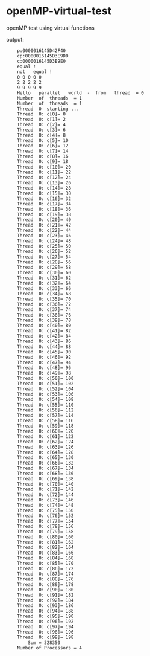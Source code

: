 # openMP-virtual-test
openMP test using virtual functions

output:

        p:0000016145D42F40
        cp:0000016145D3E9D0
        c:0000016145D3E9E0
        equal !
        not   equal !
        0 0 0 0 0
        2 2 2 2 2
        9 9 9 9 9
        Hello   parallel   world  -  from   thread  = 0
        Number  of  threads  = 1
        Number  of  threads  = 1
        Thread  0  starting ...
        Thread  0: c[0]= 0
        Thread  0: c[1]= 2
        Thread  0: c[2]= 4
        Thread  0: c[3]= 6
        Thread  0: c[4]= 8
        Thread  0: c[5]= 10
        Thread  0: c[6]= 12
        Thread  0: c[7]= 14
        Thread  0: c[8]= 16
        Thread  0: c[9]= 18
        Thread  0: c[10]= 20
        Thread  0: c[11]= 22
        Thread  0: c[12]= 24
        Thread  0: c[13]= 26
        Thread  0: c[14]= 28
        Thread  0: c[15]= 30
        Thread  0: c[16]= 32
        Thread  0: c[17]= 34
        Thread  0: c[18]= 36
        Thread  0: c[19]= 38
        Thread  0: c[20]= 40
        Thread  0: c[21]= 42
        Thread  0: c[22]= 44
        Thread  0: c[23]= 46
        Thread  0: c[24]= 48
        Thread  0: c[25]= 50
        Thread  0: c[26]= 52
        Thread  0: c[27]= 54
        Thread  0: c[28]= 56
        Thread  0: c[29]= 58
        Thread  0: c[30]= 60
        Thread  0: c[31]= 62
        Thread  0: c[32]= 64
        Thread  0: c[33]= 66
        Thread  0: c[34]= 68
        Thread  0: c[35]= 70
        Thread  0: c[36]= 72
        Thread  0: c[37]= 74
        Thread  0: c[38]= 76
        Thread  0: c[39]= 78
        Thread  0: c[40]= 80
        Thread  0: c[41]= 82
        Thread  0: c[42]= 84
        Thread  0: c[43]= 86
        Thread  0: c[44]= 88
        Thread  0: c[45]= 90
        Thread  0: c[46]= 92
        Thread  0: c[47]= 94
        Thread  0: c[48]= 96
        Thread  0: c[49]= 98
        Thread  0: c[50]= 100
        Thread  0: c[51]= 102
        Thread  0: c[52]= 104
        Thread  0: c[53]= 106
        Thread  0: c[54]= 108
        Thread  0: c[55]= 110
        Thread  0: c[56]= 112
        Thread  0: c[57]= 114
        Thread  0: c[58]= 116
        Thread  0: c[59]= 118
        Thread  0: c[60]= 120
        Thread  0: c[61]= 122
        Thread  0: c[62]= 124
        Thread  0: c[63]= 126
        Thread  0: c[64]= 128
        Thread  0: c[65]= 130
        Thread  0: c[66]= 132
        Thread  0: c[67]= 134
        Thread  0: c[68]= 136
        Thread  0: c[69]= 138
        Thread  0: c[70]= 140
        Thread  0: c[71]= 142
        Thread  0: c[72]= 144
        Thread  0: c[73]= 146
        Thread  0: c[74]= 148
        Thread  0: c[75]= 150
        Thread  0: c[76]= 152
        Thread  0: c[77]= 154
        Thread  0: c[78]= 156
        Thread  0: c[79]= 158
        Thread  0: c[80]= 160
        Thread  0: c[81]= 162
        Thread  0: c[82]= 164
        Thread  0: c[83]= 166
        Thread  0: c[84]= 168
        Thread  0: c[85]= 170
        Thread  0: c[86]= 172
        Thread  0: c[87]= 174
        Thread  0: c[88]= 176
        Thread  0: c[89]= 178
        Thread  0: c[90]= 180
        Thread  0: c[91]= 182
        Thread  0: c[92]= 184
        Thread  0: c[93]= 186
        Thread  0: c[94]= 188
        Thread  0: c[95]= 190
        Thread  0: c[96]= 192
        Thread  0: c[97]= 194
        Thread  0: c[98]= 196
        Thread  0: c[99]= 198
            Sum = 328350
        Number of Processors = 4
